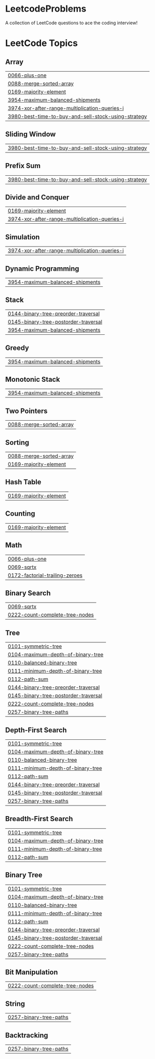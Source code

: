 # LeetcodeProblems
A collection of LeetCode questions to ace the coding interview! 

<!---LeetCode Topics Start-->
# LeetCode Topics
## Array
|  |
| ------- |
| [0066-plus-one](https://github.com/slumio/LeetcodeProblems/tree/master/0066-plus-one) |
| [0088-merge-sorted-array](https://github.com/slumio/LeetcodeProblems/tree/master/0088-merge-sorted-array) |
| [0169-majority-element](https://github.com/slumio/LeetcodeProblems/tree/master/0169-majority-element) |
| [3954-maximum-balanced-shipments](https://github.com/slumio/LeetcodeProblems/tree/master/3954-maximum-balanced-shipments) |
| [3974-xor-after-range-multiplication-queries-i](https://github.com/slumio/LeetcodeProblems/tree/master/3974-xor-after-range-multiplication-queries-i) |
| [3980-best-time-to-buy-and-sell-stock-using-strategy](https://github.com/slumio/LeetcodeProblems/tree/master/3980-best-time-to-buy-and-sell-stock-using-strategy) |
## Sliding Window
|  |
| ------- |
| [3980-best-time-to-buy-and-sell-stock-using-strategy](https://github.com/slumio/LeetcodeProblems/tree/master/3980-best-time-to-buy-and-sell-stock-using-strategy) |
## Prefix Sum
|  |
| ------- |
| [3980-best-time-to-buy-and-sell-stock-using-strategy](https://github.com/slumio/LeetcodeProblems/tree/master/3980-best-time-to-buy-and-sell-stock-using-strategy) |
## Divide and Conquer
|  |
| ------- |
| [0169-majority-element](https://github.com/slumio/LeetcodeProblems/tree/master/0169-majority-element) |
| [3974-xor-after-range-multiplication-queries-i](https://github.com/slumio/LeetcodeProblems/tree/master/3974-xor-after-range-multiplication-queries-i) |
## Simulation
|  |
| ------- |
| [3974-xor-after-range-multiplication-queries-i](https://github.com/slumio/LeetcodeProblems/tree/master/3974-xor-after-range-multiplication-queries-i) |
## Dynamic Programming
|  |
| ------- |
| [3954-maximum-balanced-shipments](https://github.com/slumio/LeetcodeProblems/tree/master/3954-maximum-balanced-shipments) |
## Stack
|  |
| ------- |
| [0144-binary-tree-preorder-traversal](https://github.com/slumio/LeetcodeProblems/tree/master/0144-binary-tree-preorder-traversal) |
| [0145-binary-tree-postorder-traversal](https://github.com/slumio/LeetcodeProblems/tree/master/0145-binary-tree-postorder-traversal) |
| [3954-maximum-balanced-shipments](https://github.com/slumio/LeetcodeProblems/tree/master/3954-maximum-balanced-shipments) |
## Greedy
|  |
| ------- |
| [3954-maximum-balanced-shipments](https://github.com/slumio/LeetcodeProblems/tree/master/3954-maximum-balanced-shipments) |
## Monotonic Stack
|  |
| ------- |
| [3954-maximum-balanced-shipments](https://github.com/slumio/LeetcodeProblems/tree/master/3954-maximum-balanced-shipments) |
## Two Pointers
|  |
| ------- |
| [0088-merge-sorted-array](https://github.com/slumio/LeetcodeProblems/tree/master/0088-merge-sorted-array) |
## Sorting
|  |
| ------- |
| [0088-merge-sorted-array](https://github.com/slumio/LeetcodeProblems/tree/master/0088-merge-sorted-array) |
| [0169-majority-element](https://github.com/slumio/LeetcodeProblems/tree/master/0169-majority-element) |
## Hash Table
|  |
| ------- |
| [0169-majority-element](https://github.com/slumio/LeetcodeProblems/tree/master/0169-majority-element) |
## Counting
|  |
| ------- |
| [0169-majority-element](https://github.com/slumio/LeetcodeProblems/tree/master/0169-majority-element) |
## Math
|  |
| ------- |
| [0066-plus-one](https://github.com/slumio/LeetcodeProblems/tree/master/0066-plus-one) |
| [0069-sqrtx](https://github.com/slumio/LeetcodeProblems/tree/master/0069-sqrtx) |
| [0172-factorial-trailing-zeroes](https://github.com/slumio/LeetcodeProblems/tree/master/0172-factorial-trailing-zeroes) |
## Binary Search
|  |
| ------- |
| [0069-sqrtx](https://github.com/slumio/LeetcodeProblems/tree/master/0069-sqrtx) |
| [0222-count-complete-tree-nodes](https://github.com/slumio/LeetcodeProblems/tree/master/0222-count-complete-tree-nodes) |
## Tree
|  |
| ------- |
| [0101-symmetric-tree](https://github.com/slumio/LeetcodeProblems/tree/master/0101-symmetric-tree) |
| [0104-maximum-depth-of-binary-tree](https://github.com/slumio/LeetcodeProblems/tree/master/0104-maximum-depth-of-binary-tree) |
| [0110-balanced-binary-tree](https://github.com/slumio/LeetcodeProblems/tree/master/0110-balanced-binary-tree) |
| [0111-minimum-depth-of-binary-tree](https://github.com/slumio/LeetcodeProblems/tree/master/0111-minimum-depth-of-binary-tree) |
| [0112-path-sum](https://github.com/slumio/LeetcodeProblems/tree/master/0112-path-sum) |
| [0144-binary-tree-preorder-traversal](https://github.com/slumio/LeetcodeProblems/tree/master/0144-binary-tree-preorder-traversal) |
| [0145-binary-tree-postorder-traversal](https://github.com/slumio/LeetcodeProblems/tree/master/0145-binary-tree-postorder-traversal) |
| [0222-count-complete-tree-nodes](https://github.com/slumio/LeetcodeProblems/tree/master/0222-count-complete-tree-nodes) |
| [0257-binary-tree-paths](https://github.com/slumio/LeetcodeProblems/tree/master/0257-binary-tree-paths) |
## Depth-First Search
|  |
| ------- |
| [0101-symmetric-tree](https://github.com/slumio/LeetcodeProblems/tree/master/0101-symmetric-tree) |
| [0104-maximum-depth-of-binary-tree](https://github.com/slumio/LeetcodeProblems/tree/master/0104-maximum-depth-of-binary-tree) |
| [0110-balanced-binary-tree](https://github.com/slumio/LeetcodeProblems/tree/master/0110-balanced-binary-tree) |
| [0111-minimum-depth-of-binary-tree](https://github.com/slumio/LeetcodeProblems/tree/master/0111-minimum-depth-of-binary-tree) |
| [0112-path-sum](https://github.com/slumio/LeetcodeProblems/tree/master/0112-path-sum) |
| [0144-binary-tree-preorder-traversal](https://github.com/slumio/LeetcodeProblems/tree/master/0144-binary-tree-preorder-traversal) |
| [0145-binary-tree-postorder-traversal](https://github.com/slumio/LeetcodeProblems/tree/master/0145-binary-tree-postorder-traversal) |
| [0257-binary-tree-paths](https://github.com/slumio/LeetcodeProblems/tree/master/0257-binary-tree-paths) |
## Breadth-First Search
|  |
| ------- |
| [0101-symmetric-tree](https://github.com/slumio/LeetcodeProblems/tree/master/0101-symmetric-tree) |
| [0104-maximum-depth-of-binary-tree](https://github.com/slumio/LeetcodeProblems/tree/master/0104-maximum-depth-of-binary-tree) |
| [0111-minimum-depth-of-binary-tree](https://github.com/slumio/LeetcodeProblems/tree/master/0111-minimum-depth-of-binary-tree) |
| [0112-path-sum](https://github.com/slumio/LeetcodeProblems/tree/master/0112-path-sum) |
## Binary Tree
|  |
| ------- |
| [0101-symmetric-tree](https://github.com/slumio/LeetcodeProblems/tree/master/0101-symmetric-tree) |
| [0104-maximum-depth-of-binary-tree](https://github.com/slumio/LeetcodeProblems/tree/master/0104-maximum-depth-of-binary-tree) |
| [0110-balanced-binary-tree](https://github.com/slumio/LeetcodeProblems/tree/master/0110-balanced-binary-tree) |
| [0111-minimum-depth-of-binary-tree](https://github.com/slumio/LeetcodeProblems/tree/master/0111-minimum-depth-of-binary-tree) |
| [0112-path-sum](https://github.com/slumio/LeetcodeProblems/tree/master/0112-path-sum) |
| [0144-binary-tree-preorder-traversal](https://github.com/slumio/LeetcodeProblems/tree/master/0144-binary-tree-preorder-traversal) |
| [0145-binary-tree-postorder-traversal](https://github.com/slumio/LeetcodeProblems/tree/master/0145-binary-tree-postorder-traversal) |
| [0222-count-complete-tree-nodes](https://github.com/slumio/LeetcodeProblems/tree/master/0222-count-complete-tree-nodes) |
| [0257-binary-tree-paths](https://github.com/slumio/LeetcodeProblems/tree/master/0257-binary-tree-paths) |
## Bit Manipulation
|  |
| ------- |
| [0222-count-complete-tree-nodes](https://github.com/slumio/LeetcodeProblems/tree/master/0222-count-complete-tree-nodes) |
## String
|  |
| ------- |
| [0257-binary-tree-paths](https://github.com/slumio/LeetcodeProblems/tree/master/0257-binary-tree-paths) |
## Backtracking
|  |
| ------- |
| [0257-binary-tree-paths](https://github.com/slumio/LeetcodeProblems/tree/master/0257-binary-tree-paths) |
<!---LeetCode Topics End-->